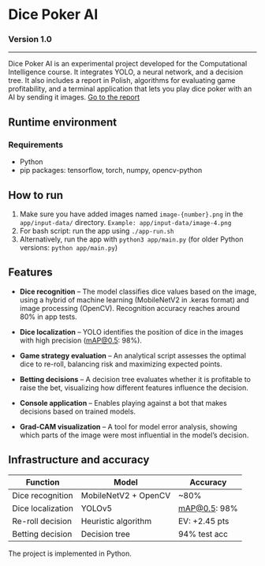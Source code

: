 # Dice Poker AI
### Version 1.0
---
Dice Poker AI is an experimental project developed for the Computational Intelligence course. It integrates YOLO, a neural network, and a decision tree. It also includes a report in Polish, algorithms for evaluating game profitability, and a terminal application that lets you play dice poker with an AI by sending it images. [Go to the report](https://github.com/jankotanime/dice-poker-ai/blob/main/raport/raport.md)

## Runtime environment
### Requirements
- Python
- pip packages: tensorflow, torch, numpy, opencv-python

## How to run
1. Make sure you have added images named `image-{number}.png` in the `app/input-data/` directory. `Example: app/input-data/image-4.png`
2. For bash script: run the app using `./app-run.sh`
3. Alternatively, run the app with `python3 app/main.py` (for older Python versions: `python app/main.py`)

## Features
- **Dice recognition** – The model classifies dice values based on the image, using a hybrid of machine learning (MobileNetV2 in .keras format) and image processing (OpenCV). Recognition accuracy reaches around 80% in app tests.

- **Dice localization** – YOLO identifies the position of dice in the images with high precision (mAP@0.5: 98%).

- **Game strategy evaluation** – An analytical script assesses the optimal dice to re-roll, balancing risk and maximizing expected points.

- **Betting decisions** – A decision tree evaluates whether it is profitable to raise the bet, visualizing how different features influence the decision.

- **Console application** – Enables playing against a bot that makes decisions based on trained models.

- **Grad-CAM visualization** – A tool for model error analysis, showing which parts of the image were most influential in the model’s decision.

## Infrastructure and accuracy

| Function               | Model                    | Accuracy       |
| ---------------------- | ------------------------ | -------------- |
| Dice recognition        | MobileNetV2 + OpenCV      | ~80%           |
| Dice localization       | YOLOv5                    | mAP@0.5: 98%   |
| Re-roll decision        | Heuristic algorithm       | EV: +2.45 pts  |
| Betting decision        | Decision tree             | 94% test acc   |

The project is implemented in Python.
